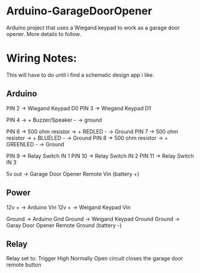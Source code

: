 # Arduino-GarageDoorOpener
Arduino project that uses a Wiegand keypad to work as a garage door opener.  More details to follow.



# Wiring Notes:
This will have to do until i find a schematic design app i like.
## Arduino
PIN 2 -> Wiegand Keypad D0
PIN 3 -> Wiegand Keypad D1

PIN 4 -> + Buzzer/Speaker - -> ground

PIN 6 -> 500 ohm resistor -> + REDLED - -> Ground
PIN 7 -> 500 ohm resistor -> + BLUELED - -> Ground
PIN 8 -> 500 ohm resistor -> + GREENLED - -> Ground

PIN 9 -> Relay Switch IN 1
PIN 10 -> Relay Switch IN 2
PIN 11 -> Relay Switch IN 3

5v out -> Garage Door Opener Remote Vin (battery +)


## Power
12v + -> Arduino Vin
12v + -> Weigand Keypad Vin

Ground -> Arduino Gnd
Ground -> Weigand Keypad Ground
Ground -> Garay Door Opener Remote Ground (battery -)

## Relay
Relay set to: Trigger High
Normally Open circuit closes the garage door remote button


